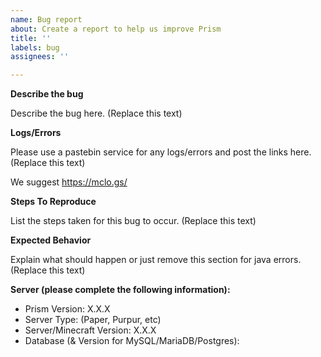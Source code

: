 ```yaml
---
name: Bug report
about: Create a report to help us improve Prism
title: ''
labels: bug
assignees: ''

---
```


**Describe the bug**

Describe the bug here. (Replace this text)

**Logs/Errors**

Please use a pastebin service for any logs/errors and post the links here. (Replace this text)

We suggest https://mclo.gs/ 

**Steps To Reproduce**

List the steps taken for this bug to occur. (Replace this text)

**Expected Behavior**

Explain what should happen or just remove this section for java errors. (Replace this text)

**Server (please complete the following information):**
- Prism Version: X.X.X
- Server Type: (Paper, Purpur, etc)
- Server/Minecraft Version: X.X.X
- Database (& Version for MySQL/MariaDB/Postgres):
